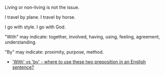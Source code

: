 Living or non-living is not the issue.

I travel by plane. I travel by horse.

I go with style. I go with God.

"With" may indicate: together, involved, having, using, feeling, agreement, understanding.

"By" may indicate: proximity, purpose, method.

- ['With' vs 'by' - where to use these two preposition in an English sentence?](https://english.stackexchange.com/questions/265340/with-vs-by-where-to-use-these-two-preposition-in-an-english-sentence#:~:text=%22With%22%20may%20indicate%3A%20together,%3A%20proximity%2C%20purpose%2C%20method.&text=One%20thing%20to%20understand%20is,way%20to%20parse%20their%20meaning.)
